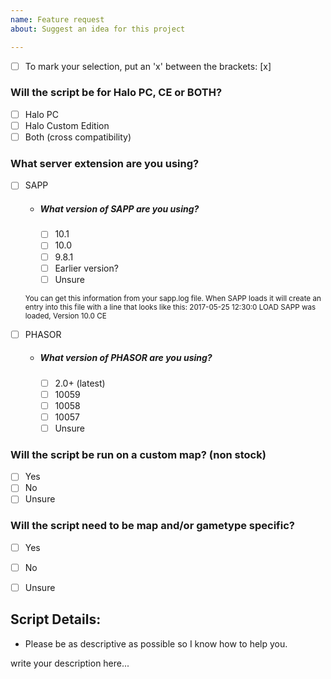 ```yaml
---
name: Feature request
about: Suggest an idea for this project

---
```


- [ ] To mark your selection, put an 'x' between the brackets: [x]

### Will the script be for Halo PC, CE or BOTH?
* [ ] Halo PC
* [ ] Halo Custom Edition
* [ ] Both (cross compatibility)

### What server extension are you using?
* [ ] SAPP
  * ##### What version of SAPP are you using?
    * [ ] 10.1
    * [ ] 10.0
    * [ ] 9.8.1
    * [ ] Earlier version?
    * [ ] Unsure
  
   <sub>You can get this information from your sapp.log file.
   When SAPP loads it will create an entry into this file with a line that looks like this:
   2017-05-25 12:30:0 LOAD SAPP was loaded, Version 10.0 CE</sub>

* [ ] PHASOR
  * ##### What version of PHASOR are you using?
    * [ ] 2.0+ (latest)
    * [ ] 10059
    * [ ] 10058
    * [ ] 10057
    * [ ] Unsure

### Will the script be run on a custom map? (non stock)
* [ ] Yes
* [ ] No
* [ ] Unsure

### Will the script need to be map and/or gametype specific?
* [ ] Yes
* [ ] No
* [ ] Unsure


## Script Details:
* Please be as descriptive as possible so I know how to help you.

write your description here...
